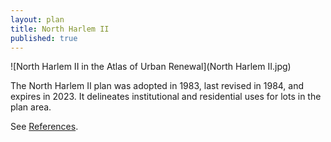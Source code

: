 ```yaml
---
layout: plan
title: North Harlem II
published: true
---
```


![North Harlem II in the Atlas of Urban Renewal](North Harlem II.jpg)

The North Harlem II plan was adopted in 1983, last revised in 1984, and expires in 2023. It delineates institutional and residential uses for lots in the plan area.

See [References](http://www.urbanreviewer.org/#page=references.html). 

